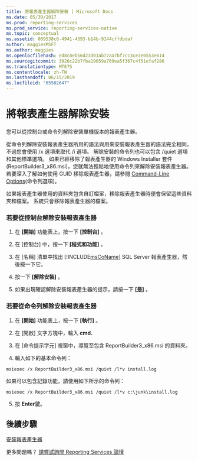 ```yaml
---
title: 將報表產生器解除安裝 | Microsoft Docs
ms.date: 05/30/2017
ms.prod: reporting-services
ms.prod_service: reporting-services-native
ms.topic: conceptual
ms.assetid: 009538c6-4941-4393-b14b-9144cffdbdaf
author: maggiesMSFT
ms.author: maggies
ms.openlocfilehash: ed8c8eb56d23d03ab77aa7bf7cc3ce3e0553e614
ms.sourcegitcommit: 3026c22b7fba19059a769ea5f367c4f51efaf286
ms.translationtype: MTE75
ms.contentlocale: zh-TW
ms.lasthandoff: 06/15/2019
ms.locfileid: "65502647"
---
```

# <a name="uninstall-report-builder"></a>將報表產生器解除安裝

您可以從控制台或命令列解除安裝單機版本的報表產生器。

從命令列解除安裝報表產生器所用的語法與用來安裝報表產生器的語法完全相同，不過您會使用 /x 選項來取代 /i 選項。 解除安裝的命令列也可以包含 /quiet 選項和其他標準選項。 如果已經移除了報表產生器的 Windows Installer 套件 (ReportBuilder3_x86.msi)，您就無法輕鬆地使用命令列來解除安裝報表產生器。 若要深入了解如何使用 GUID 移除報表產生器，請參閱 [Command-Line Options](/windows/desktop/Msi/command-line-options)(命令列選項)。  

如果報表產生器使用的資料夾包含自訂檔案，移除報表產生器時便會保留這些資料夾和檔案。 系統只會移除報表產生器的檔案。  

### <a name="to-uninstall-report-builder-from-the-control-panel"></a>若要從控制台解除安裝報表產生器

1.  在 **[開始]** 功能表上，按一下 **[控制台]** 。  
  
2.  在 [控制台] 中，按一下 **[程式和功能]** 。  
  
3.  在 [名稱]  清單中找出 [!INCLUDE[msCoName](../../includes/msconame-md.md)] SQL Server 報表產生器，然後按一下它。  
  
4.  按一下 **[解除安裝]** 。  
  
5.  如果出現確認解除安裝報表產生器的提示，請按一下 **[是]** 。  
  
### <a name="to-uninstall-report-builder-from-the-command-line"></a>若要從命令列解除安裝報表產生器  
  
1.  在 **[開始]** 功能表上，按一下 **[執行]** 。  
  
2.  在 [開啟]  文字方塊中，輸入 **cmd.**  
  
3.  在 [命令提示字元] 視窗中，導覽至包含 ReportBuilder3_x86.msi 的資料夾。  
  
4.  輸入如下的基本命令列：  
  
 `msiexec /x ReportBuilder3_x86.msi /quiet /l*v install.log`  
  
 如果可以包含記錄功能，請使用如下所示的命令列：  
  
 `msiexec /x ReportBuilder3_x86.msi /quiet /l*v c:\junk\install.log`  
  
5.  按 **Enter**鍵。  

## <a name="next-steps"></a>後續步驟

[安裝報表產生器](../../reporting-services/install-windows/install-report-builder.md)  

更多問題嗎？ [請嘗試詢問 Reporting Services 論壇](https://go.microsoft.com/fwlink/?LinkId=620231)
